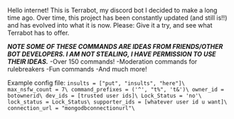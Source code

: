 Hello internet! This is Terrabot, my discord bot I decided to make a long time ago. Over time, this project has been constantly updated (and still is!!) and has evolved into what it is now. Please: Give it a try, and see what Terrabot has to offer.

***NOTE SOME OF THESE COMMANDS ARE IDEAS FROM FRIENDS/OTHER BOT DEVELOPERS. I AM NOT STEALING, I HAVE PERMISSION TO USE THEIR IDEAS.***
-Over 150 commands!
-Moderation commands for rulebreakers
-Fun commands
-And much more!

Example config file:
`insults = ["put", "insults", "here"]\
max_nsfw_count = 7\
command_prefixes = ('^', "t%", 't&')\
owner_id = botownerid\
dev_ids = [trusted user ids]\
Lock_Status = 'no'\
lock_status = Lock_Status\
supporter_ids = [whatever user id u want]\
connection_url = "mongodbconnectionurl"\
`
